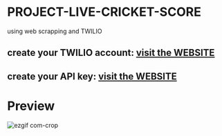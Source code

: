 # PROJECT-LIVE-CRICKET-SCORE
using web scrapping and TWILIO


## create your TWILIO account: [visit the WEBSITE](https://www.twilio.com/try-twilio)
## create your API key: [visit the WEBSITE](https://www.cricapi.com/)


# Preview

![ezgif com-crop](https://user-images.githubusercontent.com/63898454/90013711-6df92780-dcc3-11ea-8318-ec428596974a.gif)
